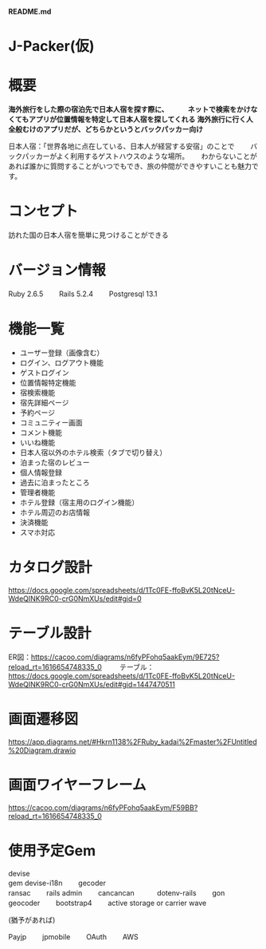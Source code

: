 **README.md**

# J-Packer(仮)

# 概要

**海外旅行をした際の宿泊先で日本人宿を探す際に、**　　　
**ネットで検索をかけなくてもアプリが位置情報を特定して日本人宿を探してくれる**
**海外旅行に行く人全般むけのアプリだが、どちらかというとバックパッカー向け**

日本人宿：「世界各地に点在している、日本人が経営する安宿」のことで　　
バックパッカーがよく利用するゲストハウスのような場所。　　
わからないことがあれば誰かに質問することがいつでもでき、旅の仲間ができやすいことも魅力です。　　

# コンセプト
訪れた国の日本人宿を簡単に見つけることができる

# バージョン情報
Ruby 2.6.5　　
Rails 5.2.4　　
Postgresql 13.1　　

# 機能一覧
* ユーザー登録（画像含む）
* ログイン、ログアウト機能  
* ゲストログイン
* 位置情報特定機能 
* 宿検索機能
* 宿先詳細ページ
* 予約ページ
* コミュニティー画面
* コメント機能 
* いいね機能
* 日本人宿以外のホテル検索（タブで切り替え）
* 泊まった宿のレビュー 
* 個人情報登録
* 過去に泊まったところ 
* 管理者機能
* ホテル登録（宿主用のログイン機能）
* ホテル周辺のお店情報  
* 決済機能   
* スマホ対応 

# カタログ設計
https://docs.google.com/spreadsheets/d/1Tc0FE-ffoBvK5L20tNceU-WdeQINK9RC0-crG0NmXUs/edit#gid=0
# テーブル設計
ER図：https://cacoo.com/diagrams/n6fyPFohq5aakEym/9E725?reload_rt=1616654748335_0  　　
テーブル：https://docs.google.com/spreadsheets/d/1Tc0FE-ffoBvK5L20tNceU-WdeQINK9RC0-crG0NmXUs/edit#gid=1447470511

# 画面遷移図
https://app.diagrams.net/#Hkrn1138%2FRuby_kadai%2Fmaster%2FUntitled%20Diagram.drawio
# 画面ワイヤーフレーム
https://cacoo.com/diagrams/n6fyPFohq5aakEym/F59BB?reload_rt=1616654748335_0

# 使用予定Gem
devise    
gem devise-i18n　　
gecoder         
ransac　　
rails admin　　
cancancan　　　
dotenv-rails　　
gon　　
geocoder　　
bootstrap4　　
active storage  or  carrier wave　　

(猶予があれば)

Payjp　　
jpmobile　　
OAuth　　
AWS　　